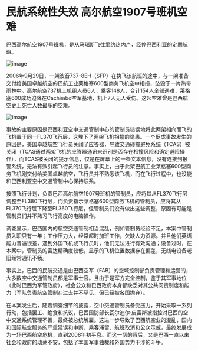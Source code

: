 # 民航系统性失效 高尔航空1907号班机空难

巴西高尔航空1907号班机，是从马瑙斯飞往里约热内卢，经停巴西利亚的定期航班。

![image](https://github.com/user-attachments/assets/70e27319-dfc2-42e3-9928-befed8c93531)


2006年9月29日，一架波音737-8EH（SFP）在执飞该航班的途中，与一架准备交付给美国卓越航空的巴航工业莱格塞600型商务飞机空中相撞，坠毁于一片热带雨林中。高尔航空737机上机组人员6人，乘客148人，合计154人全部遇难，莱格塞600成功迫降在Cachimbo空军基地，机上7人无人受伤。这起空难曾是巴西航空史上死亡人数最多的空难。

![image](https://github.com/user-attachments/assets/4f7f743b-29d7-43fe-9bb2-0f6b0cca9474)


事故的主要原因是巴西利亚空中交通管制中心的管制员错误地将此两架相向而飞的飞机置于同一FL370飞行层，这埋下了两架飞机相撞的隐患。一个促成事故发生的原因是，美国卓越航空飞行员关闭了应答器，导致交通碰撞避免系统（TCAS）被关闭（TCAS通过两架飞机的应答器通讯来识别是否存在相撞风险和确定避险操作），而TCAS被关闭的提示信息，仅是在屏幕上的一条文本信息，没有连接到报警系统，无法有效引起飞行员的注意。事实上，由于此架巴航工业莱格塞600型商务飞机刚交付给美国卓越航空，飞行员并不熟悉该飞机，而在飞行过程中，也没能和巴西利亚空中交通管制中心保持联系。

按照飞行计划，负责巴西高尔航空1907号班机的管制员，应将其从FL370飞行层调整至FL380飞行层，而负责指示莱格塞600型商务飞机的管制员，应将其从FL370飞行层下降至FL360飞行层，但管制员们没有做出这些调整，原因有可能是管制员们并不熟习飞行高度的电脑操作。

调查显示，巴西国内的航空交通管制相当混乱，例如管制员经验不足，本案中管制员入职只有一年；工作压力大，经常超时加班工作，欠缺人力资源。并且他们英语能力普遍很差，遇到外国飞机或飞行员时，他们无法进行有效沟通；设备过时，在本案中，管制员的雷达精确度较低，显示的飞机位置数据存在偏差，无线电设备老旧经常通讯不畅。

事实上，巴西的民航交通是由巴西空军（FAB）的空域控制部负责管理和运营的，大多数空中交通管制员都是军事士官。且由于是军方完全控制，鉴于其军事地位（此时巴西为军管政府），社会公众和巴西政府本身都缺乏对其公共问责制度和能力（军队负责航空管制在过去并不罕见，但已经被各国抛弃）。

在本案发生后，随着调查细节的披露，空中交通管制员备受压力，开始采取一系列行动，包括罢工、绝食和抗议，巴西国防部长瓦尔迪尔·皮雷斯被指控对巴西的空中交通系统管理不善，最终被总统解雇。这进一步导致了巴西航空业的混乱，国内和国际航空服务的严重延误和中断、乘客滞留、航班取消和公众示威，最终发展成为一场巴西航空危机，直到2008年初平息。而这一切的背后，又是巴西一直以来社会和政府的动荡不安，包括了本国军事独裁和外国势力干涉的斗争。

